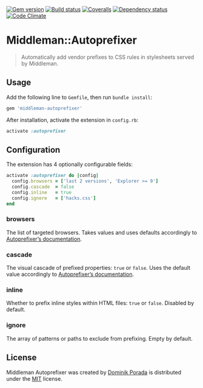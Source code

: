 [![Gem version](http://img.shields.io/gem/v/middleman-autoprefixer.svg?style=flat)](http://badge.fury.io/rb/middleman-autoprefixer) [![Build status](http://img.shields.io/travis/porada/middleman-autoprefixer.svg?style=flat)](https://travis-ci.org/porada/middleman-autoprefixer) [![Coveralls](http://img.shields.io/coveralls/porada/middleman-autoprefixer.svg?style=flat)](https://coveralls.io/r/porada/middleman-autoprefixer) [![Dependency status](http://img.shields.io/gemnasium/porada/middleman-autoprefixer.svg?style=flat)](https://gemnasium.com/porada/middleman-autoprefixer) [![Code Climate](http://img.shields.io/codeclimate/github/porada/middleman-autoprefixer.svg?style=flat)](https://codeclimate.com/github/porada/middleman-autoprefixer)

# Middleman::Autoprefixer

> Automatically add vendor prefixes to CSS rules in stylesheets served by Middleman.

## Usage

Add the following line to `Gemfile`, then run `bundle install`:

```ruby
gem 'middleman-autoprefixer'
```

After installation, activate the extension in `config.rb`:

```ruby
activate :autoprefixer
```

## Configuration

The extension has 4 optionally configurable fields:

```ruby
activate :autoprefixer do |config|
  config.browsers = ['last 2 versions', 'Explorer >= 9']
  config.cascade  = false
  config.inline   = true
  config.ignore   = ['hacks.css']
end
```

### browsers

The list of targeted browsers. Takes values and uses defaults accordingly to [Autoprefixer’s documentation](https://github.com/ai/autoprefixer#browsers).

### cascade

The visual cascade of prefixed properties: `true` or `false`.  Uses the default value accordingly to [Autoprefixer’s documentation](https://github.com/ai/autoprefixer#visual-cascade).

### inline

Whether to prefix inline styles within HTML files: `true` or `false`. Disabled by default.

### ignore

The array of patterns or paths to exclude from prefixing. Empty by default.

## License

Middleman Autoprefixer was created by [Dominik Porada](http://github.com/porada) is distributed under the [MIT](http://porada.mit-license.org/) license.
